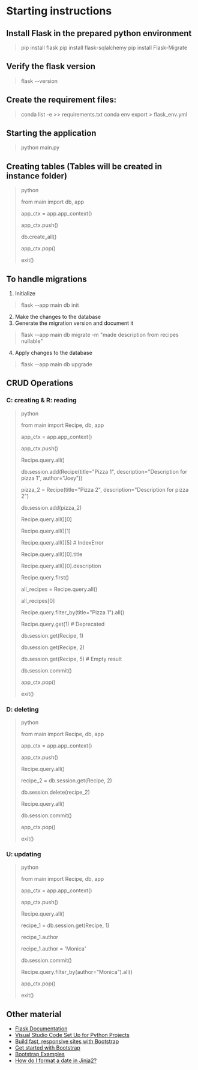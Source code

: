 # Starting instructions

## Install Flask in the prepared python environment
> pip install flask
> pip install flask-sqlalchemy
> pip install Flask-Migrate

## Verify the flask version
> flask --version

## Create the requirement files:
> conda list -e >> requirements.txt
> conda env export > flask_env.yml

## Starting the application
> python main.py

## Creating tables (Tables will be created in instance folder)
> python
>
> from main import db, app
>
> app_ctx = app.app_context()
>
> app_ctx.push()
>
> db.create_all()
>
> app_ctx.pop()
>
> exit()

## To handle migrations
1. Initialize
> flask --app main db init
2. Make the changes to the database
3. Generate the migration version and document it
> flask --app main db migrate -m "made description from recipes nullable" 
4. Apply changes to the database
> flask --app main db upgrade

## CRUD Operations
### C: creating & R: reading
> python
>
> from main import Recipe, db, app
>
> app_ctx = app.app_context()
>
> app_ctx.push()
>
> Recipe.query.all()
>
> db.session.add(Recipe(title="Pizza 1", description="Description for pizza 1", author="Joey"))
>
> pizza_2 = Recipe(title="Pizza 2", description="Description for pizza 2")
>
> db.session.add(pizza_2)
>
> Recipe.query.all()[0]
>
> Recipe.query.all()[1]
>
> Recipe.query.all()[5]  # IndexError
>
> Recipe.query.all()[0].title
>
> Recipe.query.all()[0].description
>
> Recipe.query.first()
>
> all_recipes = Recipe.query.all()
>
> all_recipes[0]
>
> Recipe.query.filter_by(title="Pizza 1").all()
>
> Recipe.query.get(1)  # Deprecated
>
> db.session.get(Recipe, 1)
>
> db.session.get(Recipe, 2) 
>
> db.session.get(Recipe, 5)  # Empty result
>
> db.session.commit()
>
> app_ctx.pop()
>
> exit()

### D: deleting
> python
>
> from main import Recipe, db, app
>
> app_ctx = app.app_context()
>
> app_ctx.push()
>
> Recipe.query.all()
>
> recipe_2 = db.session.get(Recipe, 2) 
>
> db.session.delete(recipe_2)
>
> Recipe.query.all()
>
> db.session.commit()
>
> app_ctx.pop()
>
> exit()


### U: updating
> python
>
> from main import Recipe, db, app
>
> app_ctx = app.app_context()
>
> app_ctx.push()
>
> Recipe.query.all()
>
> recipe_1 = db.session.get(Recipe, 1) 
>
> recipe_1.author
> 
> recipe_1.author = 'Monica' 
>
> db.session.commit()
>
> Recipe.query.filter_by(author="Monica").all()
>
> app_ctx.pop()
>
> exit()

## Other material
- [Flask Documentation](https://flask.palletsprojects.com/en/2.3.x/)
- [Visual Studio Code Set Up for Python Projects](https://codefinity.com/blog/Visual-Studio-Code-Set-Up-for-Python-Projects)
- [Build fast, responsive sites with Bootstrap](https://getbootstrap.com/)
- [Get started with Bootstrap](https://getbootstrap.com/docs/5.3/getting-started/introduction/#quick-start)
- [Bootstrap Examples](https://getbootstrap.com/docs/5.3/examples/)
- [How do I format a date in Jinja2?](https://stackoverflow.com/questions/4830535/how-do-i-format-a-date-in-jinja2)
